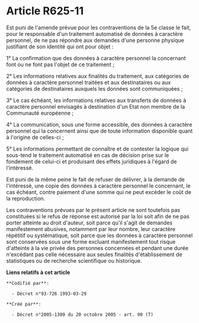 # Article R625-11

Est puni de l'amende prévue pour les contraventions de la 5e classe le fait, pour le responsable d'un traitement automatisé
de données à caractère personnel, de ne pas répondre aux demandes d'une personne physique justifiant de son identité qui ont
pour objet :

1° La confirmation que des données à caractère personnel la concernant font ou ne font pas l'objet de ce traitement ;

2° Les informations relatives aux finalités du traitement, aux catégories de données à caractère personnel traitées et aux
destinataires ou aux catégories de destinataires auxquels les données sont communiquées ;

3° Le cas échéant, les informations relatives aux transferts de données à caractère personnel envisagés à destination d'un
Etat non membre de la Communauté européenne ;

4° La communication, sous une forme accessible, des données à caractère personnel qui la concernent ainsi que de toute
information disponible quant à l'origine de celles-ci ;

5° Les informations permettant de connaître et de contester la logique qui sous-tend le traitement automatisé en cas de
décision prise sur le fondement de celui-ci et produisant des effets juridiques à l'égard de l'intéressé.

Est puni de la même peine le fait de refuser de délivrer, à la demande de l'intéressé, une copie des données à caractère
personnel le concernant, le cas échéant, contre paiement d'une somme qui ne peut excéder le coût de la reproduction.

Les contraventions prévues par le présent article ne sont toutefois pas constituées si le refus de réponse est autorisé par
la loi soit afin de ne pas porter atteinte au droit d'auteur, soit parce qu'il s'agit de demandes manifestement abusives,
notamment par leur nombre, leur caractère répétitif ou systématique, soit parce que les données à caractère personnel sont
conservées sous une forme excluant manifestement tout risque d'atteinte à la vie privée des personnes concernées et pendant
une durée n'excédant pas celle nécessaire aux seules finalités d'établissement de statistiques ou de recherche scientifique
ou historique.

**Liens relatifs à cet article**

	**Codifié par**:

	  - Décret n°93-726 1993-03-29

	**Créé par**:

	  - Décret n°2005-1309 du 20 octobre 2005 - art. 90 (T)
